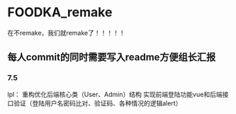 # FOODKA_remake
在不remake，我们就remake了！！！！！

## 每人commit的同时需要写入readme方便组长汇报

### 7.5
lpl：
 重构优化后端核心类（User、Admin）结构
 实现前端登陆功能vue和后端接口验证（登陆用户名密码比对、验证码、各种情况的逻辑alert）
